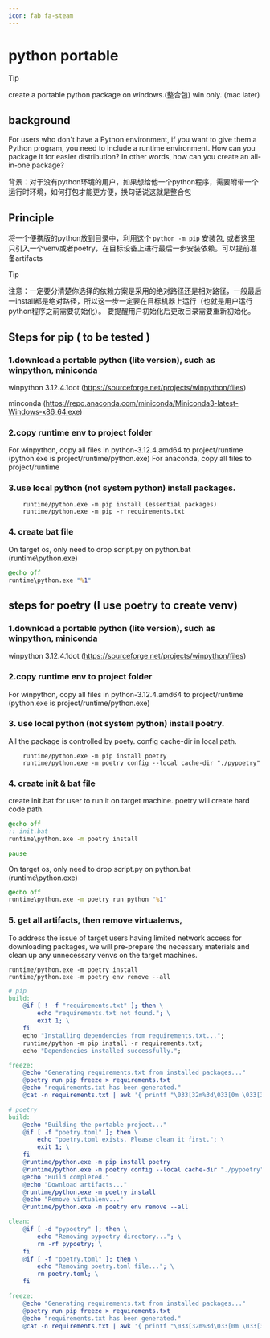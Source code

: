 ```yaml
---
icon: fab fa-steam
---
```


# python portable

> [!TIP]
> create a portable python package on windows.(整合包)
> win only. (mac later)

## background

For users who don't have a Python environment, if you want to give them a Python program, you need to include a runtime environment. How can you package it for easier distribution? In other words, how can you create an all-in-one package?

背景：对于没有python环境的用户，如果想给他一个python程序，需要附带一个运行时环境，如何打包才能更方便，换句话说这就是整合包


## Principle

将一个便携版的python放到目录中，利用这个  `python -m pip` 安装包, 或者这里只引入一个venv或者poetry，在目标设备上进行最后一步安装依赖。可以提前准备artifacts

> [!TIP]
> 注意：一定要分清楚你选择的依赖方案是采用的绝对路径还是相对路径，一般最后一install都是绝对路径，所以这一步一定要在目标机器上运行（也就是用户运行python程序之前需要初始化）。
> 要提醒用户初始化后更改目录需要重新初始化。


## Steps for pip ( to be tested )

### 1.download a portable python (lite version), such as winpython, miniconda

winpython 3.12.4.1dot (https://sourceforge.net/projects/winpython/files)

minconda (https://repo.anaconda.com/miniconda/Miniconda3-latest-Windows-x86_64.exe)

### 2.copy runtime env to project folder

For winpython, copy all files in python-3.12.4.amd64 to project/runtime (python.exe is project/runtime/python.exe)
For anaconda, copy all files to project/runtime

### 3.use local python (not system python) install packages.

```shell
    runtime/python.exe -m pip install (essential packages)
    runtime/python.exe -m pip -r requirements.txt
```

### 4. create bat file

On target os, only need to drop script.py on python.bat (runtime\python.exe)
``` bat
@echo off
runtime\python.exe "%1"
```

## steps for poetry (I use poetry to create venv)

### 1.download a portable python (lite version), such as winpython, miniconda

winpython 3.12.4.1dot (https://sourceforge.net/projects/winpython/files)

### 2.copy runtime env to project folder

For winpython, copy all files in python-3.12.4.amd64 to project/runtime (python.exe is project/runtime/python.exe)

### 3. use local python (not system python) install poetry.
All the package is controlled by poety. config cache-dir in local path.

```shell
    runtime/python.exe -m pip install poetry
    runtime/python.exe -m poetry config --local cache-dir "./pypoetry"
```

### 4. create init & bat file

create init.bat for user to run it on target machine. poetry will create hard code path.

``` bat
@echo off
:: init.bat
runtime\python.exe -m poetry install

pause
```

On target os, only need to drop script.py on python.bat (runtime\python.exe)
``` bat
@echo off
runtime\python.exe -m poetry run python "%1"
```

### 5. get all artifacts, then remove virtualenvs,

To address the issue of target users having limited network access for downloading packages, we will pre-prepare the necessary materials and clean up any unnecessary venvs on the target machines.

```shell
runtime/python.exe -m poetry install
runtime/python.exe -m poetry env remove --all
```


```makefile
# pip
build:
    @if [ ! -f "requirements.txt" ]; then \
        echo "requirements.txt not found."; \
        exit 1; \
    fi
    echo "Installing dependencies from requirements.txt...";
    runtime/python -m pip install -r requirements.txt;
    echo "Dependencies installed successfully.";

freeze:
    @echo "Generating requirements.txt from installed packages..."
    @poetry run pip freeze > requirements.txt
    @echo "requirements.txt has been generated."
    @cat -n requirements.txt | awk '{ printf "\033[32m%3d\033[0m \033[36m%s\033[0m\n", $$1, $$2 }'

```


```makefile
# poetry
build:
    @echo "Building the portable project..."
    @if [ -f "poetry.toml" ]; then \
        echo "poetry.toml exists. Please clean it first."; \
        exit 1; \
    fi
    @runtime/python.exe -m pip install poetry
    @runtime/python.exe -m poetry config --local cache-dir "./pypoetry"
    @echo "Build completed."
    @echo "Download artifacts..."
    @runtime/python.exe -m poetry install
    @echo "Remove virtualenv..."
    @runtime/python.exe -m poetry env remove --all

clean:
    @if [ -d "pypoetry" ]; then \
        echo "Removing pypoetry directory..."; \
        rm -rf pypoetry; \
    fi
    @if [ -f "poetry.toml" ]; then \
        echo "Removing poetry.toml file..."; \
        rm poetry.toml; \
    fi

freeze:
    @echo "Generating requirements.txt from installed packages..."
    @poetry run pip freeze > requirements.txt
    @echo "requirements.txt has been generated."
    @cat -n requirements.txt | awk '{ printf "\033[32m%3d\033[0m \033[36m%s\033[0m\n", $$1, $$2 }'

```